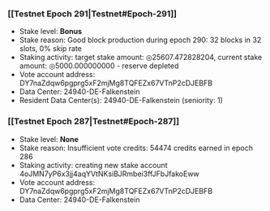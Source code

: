### [[Testnet Epoch 291|Testnet#Epoch-291]]
* Stake level: **Bonus**
* Stake reason: Good block production during epoch 290: 32 blocks in 32 slots, 0% skip rate
* Staking activity: target stake amount: ◎25607.472828204, current stake amount: ◎5000.000000000 - reserve depleted
* Vote account address: DY7naZdqw6pgprg5xF2mjMg8TQFEZx67VTnP2cDJEBFB
* Data Center: 24940-DE-Falkenstein
* Resident Data Center(s): 24940-DE-Falkenstein (seniority: 1)
### [[Testnet Epoch 287|Testnet#Epoch-287]]
* Stake level: **None**
* Stake reason: Insufficient vote credits: 54474 credits earned in epoch 286
* Staking activity: creating new stake account 4oJMN7yP6x3jj4aqYVtNKsiBJRmbei3ffJFbJfakoEww
* Vote account address: DY7naZdqw6pgprg5xF2mjMg8TQFEZx67VTnP2cDJEBFB
* Data Center: 24940-DE-Falkenstein